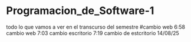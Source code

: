 # Programacion_de_Software-1
todo lo que vamos a ver en el transcurso del semestre
#cambio web 6:58
cambio web 7:03
cambio escritorio 7:19
cambio de estcritorio 14/08/25